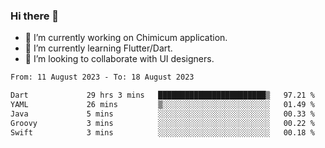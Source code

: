 ### Hi there 👋

<!--
**devcat37/devcat37** is a ✨ _special_ ✨ repository because its `README.md` (this file) appears on your GitHub profile.-->


- 🔭 I’m currently working on Chimicum application.
- 🌱 I’m currently learning Flutter/Dart.
- 👯 I’m looking to collaborate with UI designers.
<!-- - 🤔 I’m looking for help with ... -->

<!--START_SECTION:waka-->

```txt
From: 11 August 2023 - To: 18 August 2023

Dart             29 hrs 3 mins   ████████████████████████▒   97.21 %
YAML             26 mins         ▒░░░░░░░░░░░░░░░░░░░░░░░░   01.49 %
Java             5 mins          ░░░░░░░░░░░░░░░░░░░░░░░░░   00.33 %
Groovy           3 mins          ░░░░░░░░░░░░░░░░░░░░░░░░░   00.22 %
Swift            3 mins          ░░░░░░░░░░░░░░░░░░░░░░░░░   00.18 %
```

<!--END_SECTION:waka-->
